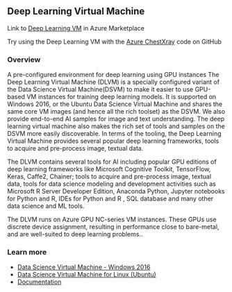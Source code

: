 ## Deep Learning Virtual Machine

Link to [Deep Learning VM](https://azuremarketplace.microsoft.com/en-us/marketplace/apps/microsoft-ads.dsvm-deep-learning?tab=Overview) in Azure Marketplace 

Try using the Deep Learning VM with the [Azure ChestXray](https://github.com/Azure/AzureChestXRay) code on GitHub

### Overview

A pre-configured environment for deep learning using GPU instances
The Deep Learning Virtual Machine (DLVM) is a specially configured variant of the Data Science Virtual Machine(DSVM) to make it easier to use GPU-based VM instances for training deep learning models. It is supported on Windows 2016, or the Ubuntu Data Science Virtual Machine and shares the same core VM images (and hence all the rich toolset) as the DSVM. We also provide end-to-end AI samples for image and text understanding. The deep learning virtual machine also makes the rich set of tools and samples on the DSVM more easily discoverable. In terms of the tooling, the Deep Learning Virtual Machine provides several popular deep learning frameworks, tools to acquire and pre-process image, textual data.

The DLVM contains several tools for AI including popular GPU editions of deep learning frameworks like Microsoft Cognitive Toolkit, TensorFlow, Keras, Caffe2, Chainer; tools to acquire and pre-process image, textual data, tools for data science modeling and development activities such as Microsoft R Server Developer Edition, Anaconda Python, Jupyter notebooks for Python and R, IDEs for Python and R , SQL database and many other data science and ML tools.

The DLVM runs on Azure GPU NC-series VM instances. These GPUs use discrete device assignment, resulting in performance close to bare-metal, and are well-suited to deep learning problems..

### Learn more
* [Data Science Virtual Machine - Windows 2016](http://aka.ms/dsvm/win2016)
* [Data Science Virtual Machine for Linux (Ubuntu)](http://aka.ms/dsvm/ubuntu)
* [Documentation](http://aka.ms/dlvm/doc)